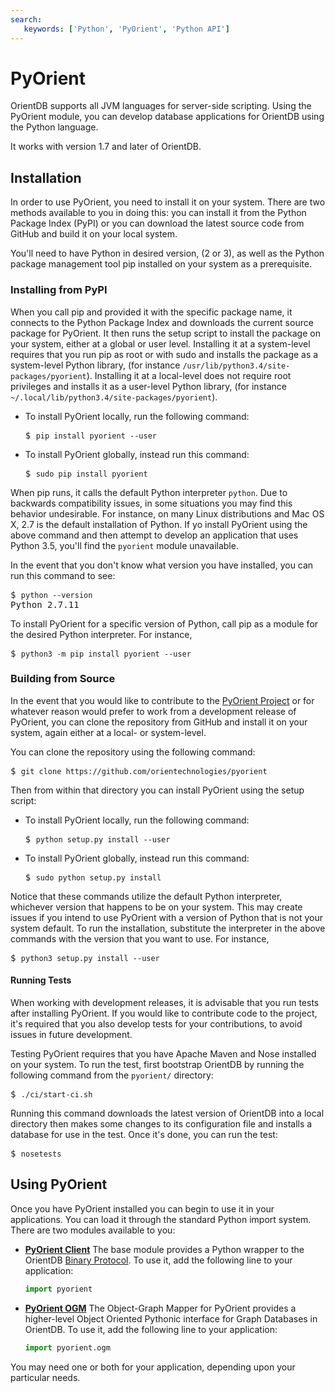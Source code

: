 ```yaml
---
search:
   keywords: ['Python', 'PyOrient', 'Python API']
---
```


# PyOrient

OrientDB supports all JVM languages for server-side scripting.  Using the PyOrient module, you can develop database applications for OrientDB using the Python language.

It works with version 1.7 and later of OrientDB.



## Installation

In order to use PyOrient, you need to install it on your system.  There are two methods available to you in doing this: you can install it from the Python Package Index (PyPI) or you can download the latest source code from GitHub and build it on your local system.

You'll need to have Python in desired version, (2 or 3), as well as the Python package management tool pip installed on your system as a prerequisite.

### Installing from PyPI

When you call pip and provided it with the specific package name, it connects to the Python Package Index and downloads the current source package for PyOrient.  It then runs the setup script to install the package on  your system, either at a global or user level.  Installing it at a system-level requires that you run pip as root or with sudo and installs the package as a system-level Python library, (for instance `/usr/lib/python3.4/site-packages/pyorient`). Installing it at a local-level does not require root privileges and installs it as a user-level Python library, (for instance `~/.local/lib/python3.4/site-packages/pyorient`).

- To install PyOrient locally, run the following command:

  <pre>
  $ <code class="lang-sh userinput">pip install pyorient --user</code>
  </pre>

- To install PyOrient globally, instead run this command:

  <pre>
  $ <code class="lang-sh userinput">sudo pip install pyorient</code>
  </pre>

When pip runs, it calls the default Python interpreter `python`.  Due to backwards compatibility issues, in some situations you may find this behavior undesirable.  For instance, on many Linux distributions and Mac OS X, 2.7 is the default installation of Python.  If yo install PyOrient using the above command and then attempt to develop an application that uses Python 3.5, you'll find the `pyorient` module unavailable.

In the event that you don't know what version you have installed, you can run this command to see:

<pre>
$ <code class="lang-sh userinput">python --version</code>
Python 2.7.11
</pre>

To install PyOrient for a specific version of Python, call pip as a module for the desired Python interpreter.  For instance,

<pre>
$ <code class="lang-sh userinput">python3 -m pip install pyorient --user</code>
</pre>


### Building from Source

In the event that you would like to contribute to the [PyOrient Project](https://github.com/orientechnologies/pyorient) or for whatever reason would prefer to work from a development release of PyOrient, you can clone the repository from GitHub and install it on your system, again either at a local- or system-level.

You can clone the repository using the following command:

<pre>
$ <code class="lang-sh userinput">git clone https://github.com/orientechnologies/pyorient</code>
</pre>

Then from within that directory you can install PyOrient using the setup script:

- To install PyOrient locally, run the following command:

  <pre>
  $ <code class="lang-sh userinput">python setup.py install --user</code>
  </pre>

- To install PyOrient globally, instead run this command:

  <pre>
  $ <code class="lang-sh userinput">sudo python setup.py install</code>
  </pre>

Notice that these commands utilize the default Python interpreter, whichever version that happens to be on your system.  This may create issues if you intend to use PyOrient with a version of Python that is not your system default.  To run the installation, substitute the interpreter in the above commands with the version that you want to use.  For instance,

<pre>
$ <code class="lang-sh userinput">python3 setup.py install --user</code>
</pre>


#### Running Tests

When working with development releases, it is advisable that you run tests after installing PyOrient.  If you would like to contribute code to the project, it's required that you also develop tests for your contributions, to avoid issues in future development.

Testing PyOrient requires that you have Apache Maven and Nose installed on your system.  To run the test, first bootstrap OrientDB by running the following command from the `pyorient/` directory:

<pre>
$ <code class="lang-sh userinput">./ci/start-ci.sh</code>
</pre>

Running this command downloads the latest version of OrientDB into a local directory then makes some changes to its configuration file and installs a database for use in the test.  Once it's done, you can run the test:

<pre>
$ <code class="lang-sh userinput">nosetests</code>
</pre>


## Using PyOrient

Once you have PyOrient installed you can begin to use it in your applications.  You can load it through the standard Python import system.  There are two modules available to you:

- [**PyOrient Client**](PyOrient-Client.md) The base module provides a Python wrapper to the OrientDB [Binary Protocol](Network-Binary-Protocol.md).  To use it, add the following line to your application:

  ```py
  import pyorient
  ```

- [**PyOrient OGM**](PyOrient-OGM.md) The Object-Graph Mapper for PyOrient provides a higher-level Object Oriented Pythonic interface for Graph Databases in OrientDB.  To use it, add the following line to your application:

  ```py
  import pyorient.ogm
  ```

You may need one or both for your application, depending upon your particular needs.
